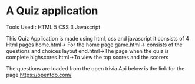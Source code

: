 # A Quiz application 


Tools Used : 
HTML 5
CSS 3
Javascript

This Quiz Application is made using html, css and javascript it consists of 4 Html pages 
home.html-> For the home page
game.html-> consists of the questions and choices layout
end.html->The page when the quiz is complete
highscores.html->To view the top scores and the scorers

The questions are loaded from the open trivia Api below is the link for the page 
https://opentdb.com/
